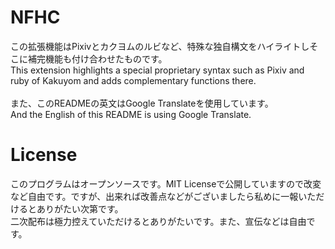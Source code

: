 # NFHC
この拡張機能はPixivとカクヨムのルビなど、特殊な独自構文をハイライトしそこに補完機能も付け合わせたものです。<br>
This extension highlights a special proprietary syntax such as Pixiv and ruby of Kakuyom and adds complementary functions there.<br>
<br>
また、このREADMEの英文はGoogle Translateを使用しています。<br>
And the English of this README is using Google Translate.<br>

# License
このプログラムはオープンソースです。MIT Licenseで公開していますので改変など自由です。ですが、出来れば改善点などがございましたら私めに一報いただけるとありがたい次第です。<br>
二次配布は極力控えていただけるとありがたいです。また、宣伝などは自由です。<br>